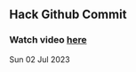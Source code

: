 
 ## Hack Github Commit 
 ### Watch video <a href="https://www.youtube.com">here</a> 
 Sun 02 Jul 2023 
